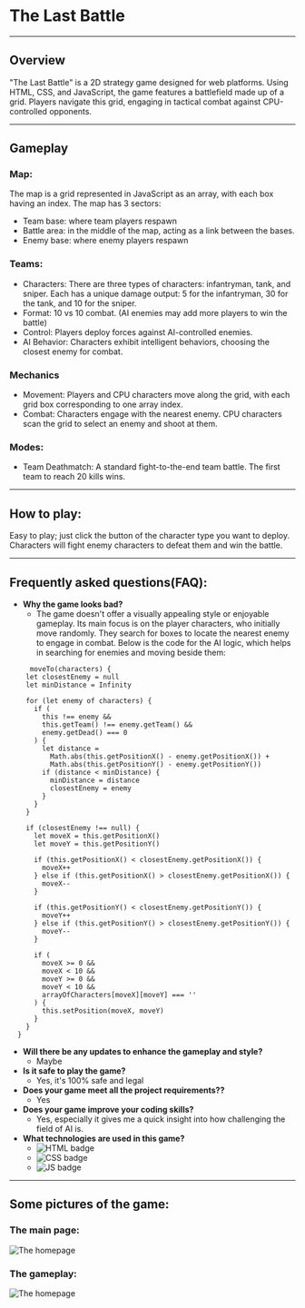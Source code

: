 # The Last Battle

---

## Overview

"The Last Battle" is a 2D strategy game designed for web platforms. Using HTML, CSS, and JavaScript, the game features a battlefield made up of a grid. Players navigate this grid, engaging in tactical combat against CPU-controlled opponents.

---

## Gameplay

### Map:

The map is a grid represented in JavaScript as an array, with each box having an index. The map has 3 sectors:

- Team base: where team players respawn
- Battle area: in the middle of the map, acting as a link between the bases.
- Enemy base: where enemy players respawn

### Teams:
- Characters: There are three types of characters: infantryman, tank, and sniper. Each has a unique damage output: 5 for the infantryman, 30 for the tank, and 10 for the sniper.
- Format: 10 vs 10 combat. (AI enemies may add more players to win the battle)
- Control: Players deploy forces against AI-controlled enemies.
- AI Behavior: Characters exhibit intelligent behaviors, choosing the closest enemy for combat.

### Mechanics

- Movement: Players and CPU characters move along the grid, with each grid box corresponding to one array index.
- Combat: Characters engage with the nearest enemy. CPU characters scan the grid to select an enemy and shoot at them.
### Modes:

- Team Deathmatch: A standard fight-to-the-end team battle. The first team to reach 20 kills wins.

---
## How to play:
Easy to play; just click the button of the character type you want to deploy. Characters will fight enemy characters to defeat them and win the battle.

---
##  Frequently asked questions(FAQ):
- **Why the game looks bad?**
  - The game doesn't offer a visually appealing style or enjoyable gameplay. Its main focus is on the player characters, who initially move randomly. They search for boxes to locate the nearest enemy to engage in combat. Below is the code for the AI logic, which helps in searching for enemies and moving beside them:
``` 
     moveTo(characters) {
    let closestEnemy = null
    let minDistance = Infinity

    for (let enemy of characters) {
      if (
        this !== enemy &&
        this.getTeam() !== enemy.getTeam() &&
        enemy.getDead() === 0
      ) {
        let distance =
          Math.abs(this.getPositionX() - enemy.getPositionX()) +
          Math.abs(this.getPositionY() - enemy.getPositionY())
        if (distance < minDistance) {
          minDistance = distance
          closestEnemy = enemy
        }
      }
    }

    if (closestEnemy !== null) {
      let moveX = this.getPositionX()
      let moveY = this.getPositionY()

      if (this.getPositionX() < closestEnemy.getPositionX()) {
        moveX++
      } else if (this.getPositionX() > closestEnemy.getPositionX()) {
        moveX--
      }

      if (this.getPositionY() < closestEnemy.getPositionY()) {
        moveY++
      } else if (this.getPositionY() > closestEnemy.getPositionY()) {
        moveY--
      }

      if (
        moveX >= 0 &&
        moveX < 10 &&
        moveY >= 0 &&
        moveY < 10 &&
        arrayOfCharacters[moveX][moveY] === ''
      ) {
        this.setPosition(moveX, moveY)
      }
    }
  }
```
- **Will there be any updates to enhance the gameplay and style?**
  - Maybe
- **Is it safe to play the game?**
  - Yes, it's 100% safe and legal
- **Does your game meet all the project requirements??**
  - Yes
- **Does your game improve your coding skills?**
  - Yes, especially it gives me a quick insight into how challenging the field of AI is.
- **What technologies are used in this game?**
  -  ![HTML badge](https://img.shields.io/badge/HTML5-E34F26?style=for-the-badge&logo=html5&logoColor=white) 
  - ![CSS badge](https://img.shields.io/badge/CSS3-1572B6?style=for-the-badge&logo=css3&logoColor=white) 
  - ![JS badge](https://img.shields.io/badge/JavaScript-323330?style=for-the-badge&logo=javascript&logoColor=F7DF1E) 
---
## Some pictures of the game:

### **The main page:**
![The homepage](https://trello.com/1/cards/65b0b446d56d61cd6b2c86fb/attachments/65b0b455c67ac7b979ba1793/download/Screenshot_(59).png)
### **The gameplay:**
![The homepage](https://trello.com/1/cards/65b0b446d56d61cd6b2c86fb/attachments/65b0b45cc2e64e8bfce1ed13/previews/65b0b45dc2e64e8bfce1ed2b/download/Screenshot_(60).png)
